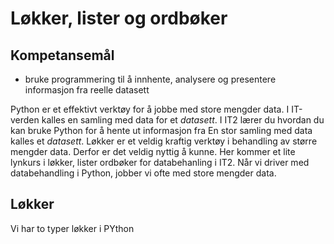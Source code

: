# Løkker, lister og ordbøker

## Kompetansemål

- bruke programmering til å innhente, analysere og presentere informasjon fra reelle datasett

Python er et effektivt verktøy for å jobbe med store mengder data.
I IT-verden kalles en samling med data for et *datasett*.
I IT2 lærer du hvordan du kan bruke Python for å hente ut informasjon fra 
En stor samling med data kalles et *datasett*.
Løkker er et veldig kraftig verktøy i behandling av større mengder data.
Derfor er det veldig nyttig å kunne.
Her kommer et lite lynkurs i løkker, lister ordbøker for databehanling i IT2.
Når vi driver med databehandling i Python, jobber vi ofte med store mengder data.

## Løkker

Vi har to typer løkker i PYthon
